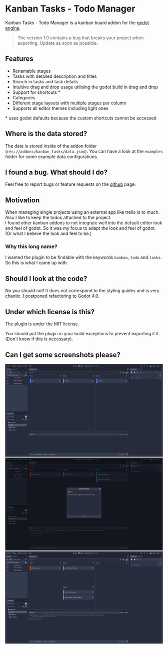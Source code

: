 # Kanban Tasks - Todo Manager
Kanban Tasks - Todo Manager is a kanban board addon for the [godot engine](https://godotengine.org).

>The version 1.0 contains a bug that breaks your project when exporting. Update as soon as possible.

## Features
- Renamable stages
- Tasks with detailed description and titles
- Search in tasks and task details
- Intuitive drag and drop usage utilising the godot build in drag and drop
- Support for shortcuts \*
- Categories
- Different stage layouts with multiple stages per column
- Supports all editor themes including light ones

\* uses godot defaults because the custom shortcuts cannot be accessed

## Where is the data stored?
The data is stored inside of the addon folder (`res://addons/kanban_tasks/data.json`).
You can have a look at the `examples` folder for some example data configurations.

## I found a bug. What should I do?
Feel free to report bugs or feature requests on the [github](https://github.com/HolonProduction/godot_kanban_tasks) page.

## Motivation
When managing single projects using an external app like trello is to much. Also I like to keep the todos attached to the project.  
I found other kanban addons to not integrate well into the default editor look and feel of godot. So it was my focus to adapt the look and feel of godot. (Or what I believe the look and feel to be.)

### Why this long name?
I wanted the plugin to be findable with the keywords `kanban`, `todo` and `tasks`. So this is what I came up with.

## Should I look at the code?
No you should not! It does not correspond to the styling guides and is very chaotic. I postponed refactoring to Godot 4.0.

## Under which license is this?
The plugin is under the MIT license.  

You should put the plugin in your build exceptions to prevent exporting it it. (Don't know if this is necessary).

## Can I get some screenshots please?
![screenshot](./images/screenshot1.png)
![screenshot](./images/screenshot2.png)
![screenshot](./images/screenshot3.png)
